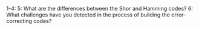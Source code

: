 1-4: 
5: What are the differences between the Shor and Hamming codes? 
6: What challenges have you detected in the process of building the error-correcting codes? 
